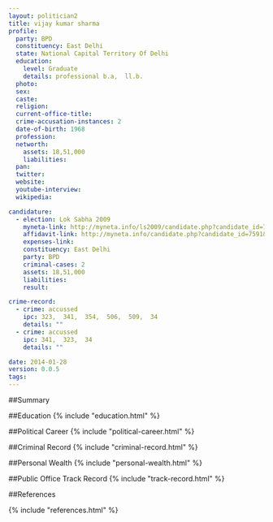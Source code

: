 ```yaml
---
layout: politician2
title: vijay kumar sharma
profile: 
  party: BPD
  constituency: East Delhi
  state: National Capital Territory Of Delhi
  education: 
    level: Graduate
    details: professional b.a,  ll.b.
  photo: 
  sex: 
  caste: 
  religion: 
  current-office-title: 
  crime-accusation-instances: 2
  date-of-birth: 1968
  profession: 
  networth: 
    assets: 18,51,000
    liabilities: 
  pan: 
  twitter: 
  website: 
  youtube-interview: 
  wikipedia: 

candidature: 
  - election: Lok Sabha 2009
    myneta-link: http://myneta.info/ls2009/candidate.php?candidate_id=7591
    affidavit-link: http://myneta.info/candidate.php?candidate_id=7591&scan=original
    expenses-link: 
    constituency: East Delhi 
    party: BPD
    criminal-cases: 2
    assets: 18,51,000
    liabilities: 
    result:  

crime-record: 
  - crime: accussed
    ipc: 323,  341,  354,  506,  509,  34
    details: "" 
  - crime: accussed
    ipc: 341,  323,  34
    details: "" 

date: 2014-01-28
version: 0.0.5
tags: 
---
```

##Summary


##Education
{% include "education.html" %}


##Political Career
{% include "political-career.html" %}


##Criminal Record
{% include "criminal-record.html" %}


##Personal Wealth
{% include "personal-wealth.html" %}


##Public Office Track Record
{% include "track-record.html" %}


##References


{% include "references.html" %}
